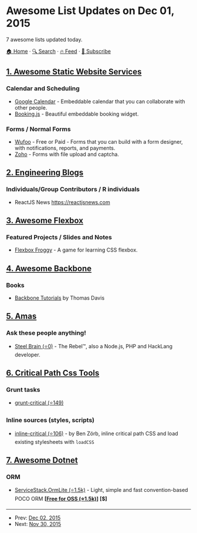 # Awesome List Updates on Dec 01, 2015

7 awesome lists updated today.

[🏠 Home](/README.md) · [🔍 Search](https://test.trackawesomelist.com/search/) · [🔥 Feed](https://test.trackawesomelist.com/feed.xml) · [📮 Subscribe](https://trackawesomelist.us17.list-manage.com/subscribe?u=d2f0117aa829c83a63ec63c2f&id=36a103854c)



## [1. Awesome Static Website Services](/content/agarrharr/awesome-static-website-services/README.md)

### Calendar and Scheduling

*   [Google Calendar](http://calendar.google.com/) - Embeddable calendar that you can collaborate with other people.
*   [Booking.js](http://booking.timekit.io/) - Beautiful embeddable booking widget.

### Forms / Normal Forms

*   [Wufoo](http://www.wufoo.com/) - Free or Paid - Forms that you can build with a form designer, with notifications, reports, and payments.
*   [Zoho](https://www.zoho.com/crm/help/web-forms/set-up-web-forms.html) - Forms with file upload and captcha.

## [2. Engineering Blogs](/content/kilimchoi/engineering-blogs/README.md)

### Individuals/Group Contributors / R individuals

*   ReactJS News <https://reactjsnews.com>

## [3. Awesome Flexbox](/content/afonsopacifer/awesome-flexbox/README.md)

### Featured Projects / Slides and Notes

*   [Flexbox Froggy](http://flexboxfroggy.com/) - A game for learning CSS flexbox.

## [4. Awesome Backbone](/content/sadcitizen/awesome-backbone/README.md)

### Books

*   [Backbone Tutorials](https://leanpub.com/backbonetutorials) by Thomas Davis

## [5. Amas](/content/sindresorhus/amas/README.md)

### Ask these people anything!

*   [Steel Brain (⭐0)](https://github.com/steelbrain/ama) - The Rebel™, also a Node.js, PHP and HackLang developer.

## [6. Critical Path Css Tools](/content/addyosmani/critical-path-css-tools/README.md)

### Grunt tasks

*   [grunt-critical (⭐149)](https://github.com/bezoerb/grunt-critical)

### Inline sources (styles, scripts)

*   [inline-critical (⭐106)](https://github.com/bezoerb/inline-critical) - by Ben Zörb, inline critical path CSS and load existing stylesheets with `loadCSS`

## [7. Awesome Dotnet](/content/quozd/awesome-dotnet/README.md)

### ORM

*   [ServiceStack.OrmLite (⭐1.5k)](https://github.com/ServiceStack/ServiceStack.OrmLite) - Light, simple and fast convention-based POCO ORM **\[[Free for OSS (⭐1.5k)](https://github.com/ServiceStack/ServiceStack.OrmLite/blob/master/license.txt)]** **\[$]**

---

- Prev: [Dec 02, 2015](/content/2015/12/02/README.md)
- Next: [Nov 30, 2015](/content/2015/11/30/README.md)